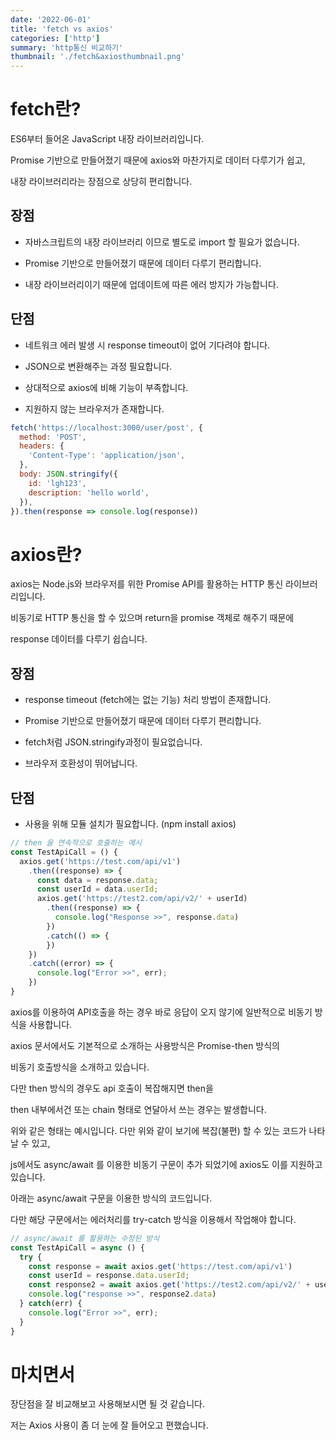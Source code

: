 ```yaml
---
date: '2022-06-01'
title: 'fetch vs axios'
categories: ['http']
summary: 'http통신 비교하기'
thumbnail: './fetch&axiosthumbnail.png'
---
```


# fetch란?

ES6부터 들어온 JavaScript 내장 라이브러리입니다.

Promise 기반으로 만들어졌기 때문에 axios와 마찬가지로 데이터 다루기가 쉽고,

내장 라이브러리라는 장점으로 상당히 편리합니다.

## 장점

- 자바스크립트의 내장 라이브러리 이므로 별도로 import 할 필요가 없습니다.

- Promise 기반으로 만들어졌기 때문에 데이터 다루기 편리합니다.

- 내장 라이브러리이기 때문에 업데이트에 따른 에러 방지가 가능합니다.

## 단점

- 네트워크 에러 발생 시 response timeout이 없어 기다려야 합니다.

- JSON으로 변환해주는 과정 필요합니다.

- 상대적으로 axios에 비해 기능이 부족합니다.

- 지원하지 않는 브라우저가 존재합니다.

```javascript
fetch('https://localhost:3000/user/post', {
  method: 'POST',
  headers: {
    'Content-Type': 'application/json',
  },
  body: JSON.stringify({
    id: 'lgh123',
    description: 'hello world',
  }),
}).then(response => console.log(response))
```

# axios란?

axios는 Node.js와 브라우저를 위한 Promise API를 활용하는 HTTP 통신 라이브러리입니다.

비동기로 HTTP 통신을 할 수 있으며 return을 promise 객체로 해주기 때문에

response 데이터를 다루기 쉽습니다.

## 장점

- response timeout (fetch에는 없는 기능) 처리 방법이 존재합니다.

- Promise 기반으로 만들어졌기 때문에 데이터 다루기 편리합니다.

- fetch처럼 JSON.stringify과정이 필요없습니다.

- 브라우저 호환성이 뛰어납니다.

## 단점

- 사용을 위해 모듈 설치가 필요합니다. (npm install axios)

```javascript
// then 을 연속적으로 호출하는 예시
const TestApiCall = () {
  axios.get('https://test.com/api/v1')
    .then((response) => {
      const data = response.data;
      const userId = data.userId;
      axios.get('https://test2.com/api/v2/' + userId)
        .then((response) => {
          console.log("Response >>", response.data)
        })
        .catch(() => {
        })
    })
    .catch((error) => {
      console.log("Error >>", err);
    })
}
```

axios를 이용하여 API호출을 하는 경우 바로 응답이 오지 않기에 일반적으로 비동기 방식을 사용합니다.

axios 문서에서도 기본적으로 소개하는 사용방식은 Promise-then 방식의

비동기 호출방식을 소개하고 있습니다.

다만 then 방식의 경우도 api 호출이 복잡해지면 then을

then 내부에서건 또는 chain 형태로 연달아서 쓰는 경우는 발생합니다.

위와 같은 형태는 예시입니다. 다만 위와 같이 보기에 복잡(불편) 할 수 있는 코드가 나타날 수 있고,

js에서도 async/await 를 이용한 비동기 구문이 추가 되었기에 axios도 이를 지원하고 있습니다.

아래는 async/await 구문을 이용한 방식의 코드입니다.

다만 해당 구문에서는 에러처리를 try-catch 방식을 이용해서 작업해야 합니다.

```javascript
// async/await 를 활용하는 수정된 방식
const TestApiCall = async () {
  try {
    const response = await axios.get('https://test.com/api/v1')
    const userId = response.data.userId;
    const response2 = await axios.get('https://test2.com/api/v2/' + userId);
    console.log("response >>", response2.data)
  } catch(err) {
    console.log("Error >>", err);
  }
}
```

# 마치면서

장단점을 잘 비교해보고 사용해보시면 될 것 같습니다.

저는 Axios 사용이 좀 더 눈에 잘 들어오고 편했습니다.
